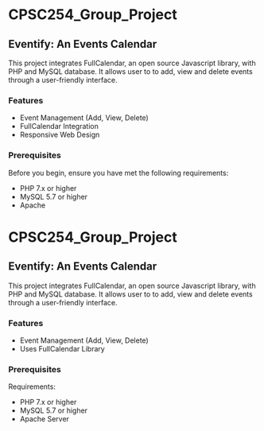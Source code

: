 # CPSC254_Group_Project
## Eventify: An Events Calendar

This project integrates FullCalendar, an open source Javascript library, with PHP and MySQL database. It allows user to to add, view and delete events through a user-friendly interface.

### Features

- Event Management (Add, View, Delete)
- FullCalendar Integration
- Responsive Web Design

### Prerequisites

Before you begin, ensure you have met the following requirements:
- PHP 7.x or higher
- MySQL 5.7 or higher
- Apache 

# CPSC254_Group_Project
## Eventify: An Events Calendar

This project integrates FullCalendar, an open source Javascript library, with PHP and MySQL database. It allows user to to add, view and delete events through a user-friendly interface.

### Features

- Event Management (Add, View, Delete)
- Uses FullCalendar Library

### Prerequisites

Requirements:
- PHP 7.x or higher
- MySQL 5.7 or higher
- Apache Server


